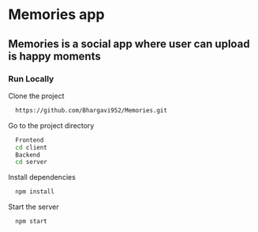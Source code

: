 # Memories app

## Memories is a social app where user can upload is happy moments
    
### Run Locally

Clone the project

```bash
  https://github.com/Bhargavi952/Memories.git
```

Go to the project directory
```bash
  Frontend
  cd client
  Backend
  cd server
```

Install dependencies

```bash
  npm install
```

Start the server

```bash
  npm start
